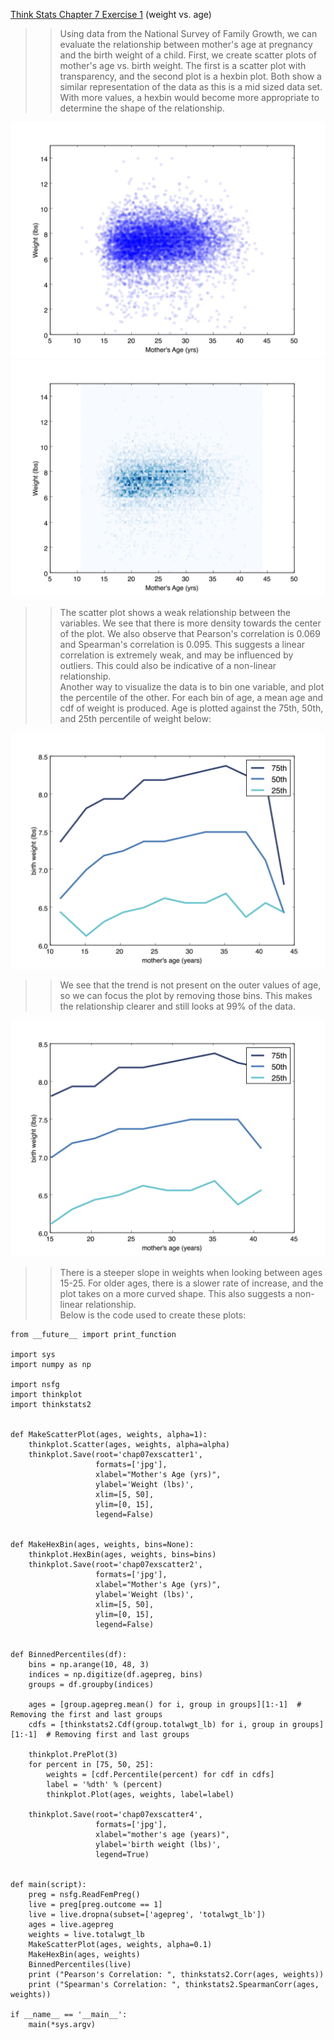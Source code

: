 [Think Stats Chapter 7 Exercise 1](http://greenteapress.com/thinkstats2/html/thinkstats2008.html#toc70) (weight vs. age)

>> Using data from the National Survey of Family Growth, we can evaluate the relationship between mother's age at pregnancy and the birth weight of a child. First, we create scatter plots of mother's age vs. birth weight. The first is a scatter plot with transparency, and the second plot is a hexbin plot. Both show a similar representation of the data as this is a mid sized data set. With more values, a hexbin would become more appropriate to determine the shape of the relationship.

<img src="img/scatter1.jpg" title="Scatter 1"/>
<img src="img/scatter2.jpg" title="Scatter 2"/>

>> The scatter plot shows a weak relationship between the variables. We see that there is more density towards the center of the plot. We also observe that Pearson's correlation is 0.069 and Spearman's correlation is 0.095. This suggests a linear correlation is extremely weak, and may be influenced by outliers. This could also be indicative of a non-linear relationship. <br/>
Another way to visualize the data is to bin one variable, and plot the percentile of the other. For each bin of age, a mean age and cdf of weight is produced. Age is plotted against the 75th, 50th, and 25th percentile of weight below:

<img src="img/scatter3.jpg" title="Scatter 3"/>

>> We see that the trend is not present on the outer values of age, so we can focus the plot by removing those bins. This makes the relationship clearer and still looks at 99% of the data.

<img src="img/scatter4.jpg" title="Scatter 4"/>

>> There is a steeper slope in weights when looking between ages 15-25. For older ages, there is a slower rate of increase, and the plot takes on a more curved shape. This also suggests a non-linear relationship. <br/>
Below is the code used to create these plots:

```
from __future__ import print_function

import sys
import numpy as np

import nsfg
import thinkplot
import thinkstats2


def MakeScatterPlot(ages, weights, alpha=1):
    thinkplot.Scatter(ages, weights, alpha=alpha)
    thinkplot.Save(root='chap07exscatter1',
                   formats=['jpg'],
                   xlabel="Mother's Age (yrs)",
                   ylabel='Weight (lbs)',
                   xlim=[5, 50],
                   ylim=[0, 15],
                   legend=False)


def MakeHexBin(ages, weights, bins=None):
    thinkplot.HexBin(ages, weights, bins=bins)
    thinkplot.Save(root='chap07exscatter2',
                   formats=['jpg'],
                   xlabel="Mother's Age (yrs)",
                   ylabel='Weight (lbs)',
                   xlim=[5, 50],
                   ylim=[0, 15],
                   legend=False)


def BinnedPercentiles(df):
    bins = np.arange(10, 48, 3)
    indices = np.digitize(df.agepreg, bins)
    groups = df.groupby(indices)

    ages = [group.agepreg.mean() for i, group in groups][1:-1]  # Removing the first and last groups
    cdfs = [thinkstats2.Cdf(group.totalwgt_lb) for i, group in groups][1:-1]  # Removing first and last groups

    thinkplot.PrePlot(3)
    for percent in [75, 50, 25]:
        weights = [cdf.Percentile(percent) for cdf in cdfs]
        label = '%dth' % (percent)
        thinkplot.Plot(ages, weights, label=label)

    thinkplot.Save(root='chap07exscatter4',
                   formats=['jpg'],
                   xlabel="mother's age (years)",
                   ylabel='birth weight (lbs)',
                   legend=True)


def main(script):
    preg = nsfg.ReadFemPreg()
    live = preg[preg.outcome == 1]
    live = live.dropna(subset=['agepreg', 'totalwgt_lb'])
    ages = live.agepreg
    weights = live.totalwgt_lb
    MakeScatterPlot(ages, weights, alpha=0.1)
    MakeHexBin(ages, weights)
    BinnedPercentiles(live)
    print ("Pearson's Correlation: ", thinkstats2.Corr(ages, weights))
    print ("Spearman's Correlation: ", thinkstats2.SpearmanCorr(ages, weights))

if __name__ == '__main__':
    main(*sys.argv)
```